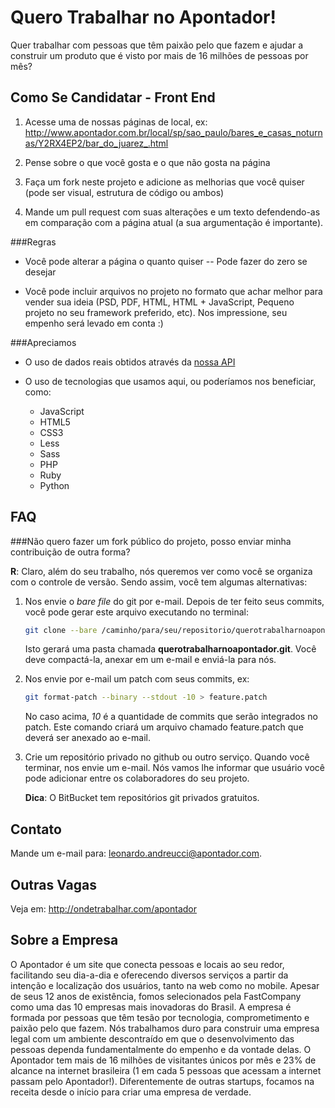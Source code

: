 Quero Trabalhar no Apontador!
=============================

Quer trabalhar com pessoas que têm paixão pelo que fazem e ajudar a construir um produto que é visto por mais de 16 milhões de pessoas por mês?

Como Se Candidatar - Front End
------------------------------

1. Acesse uma de nossas páginas de local, ex: http://www.apontador.com.br/local/sp/sao_paulo/bares_e_casas_noturnas/Y2RX4EP2/bar_do_juarez_.html

2. Pense sobre o que você gosta e o que não gosta na página

3. Faça um fork neste projeto e adicione as melhorias que você quiser (pode ser visual, estrutura de código ou ambos)

4. Mande um pull request com suas alterações e um texto defendendo-as em comparação com a página atual (a sua argumentação é importante).

###Regras

* Você pode alterar a página o quanto quiser -- Pode fazer do zero se desejar

* Você pode incluir arquivos no projeto no formato que achar melhor para vender sua ideia (PSD, PDF, HTML, HTML + JavaScript, Pequeno projeto no seu framework preferido, etc). Nos impressione, seu empenho será levado em conta :)

###Apreciamos

* O uso de dados reais obtidos através da [nossa API](http://api.apontador.com.br/pt/)

* O uso de tecnologias que usamos aqui, ou poderíamos nos beneficiar, como:

    * JavaScript
    * HTML5
    * CSS3
    * Less
    * Sass
    * PHP
    * Ruby
    * Python

FAQ
---

###Não quero fazer um fork público do projeto, posso enviar minha contribuição de outra forma?

**R**: Claro, além do seu trabalho, nós queremos ver como você se organiza com o controle de versão. Sendo assim, você tem algumas alternativas:

1. Nos envie o *bare file* do git por e-mail. Depois de ter feito seus commits, você pode gerar este arquivo executando no terminal:

    ```bash
    git clone --bare /caminho/para/seu/repositorio/querotrabalharnoapontador
    ```

    Isto gerará uma pasta chamada **querotrabalharnoapontador.git**. Você deve compactá-la, anexar em um e-mail e enviá-la para nós.

3. Nos envie por e-mail um patch com seus commits, ex:

    ```bash
    git format-patch --binary --stdout -10 > feature.patch
    ```

    No caso acima, *10* é a quantidade de commits que serão integrados no patch. Este comando criará um arquivo chamado feature.patch que deverá ser anexado ao e-mail.

2. Crie um repositório privado no github ou outro serviço. Quando você terminar, nos envie um e-mail. Nós vamos lhe informar que usuário você pode adicionar entre os colaboradores do seu projeto.

    **Dica**: O BitBucket tem repositórios git privados gratuitos.

Contato
-------

Mande um e-mail para: leonardo.andreucci@apontador.com.

Outras Vagas
------------

Veja em: http://ondetrabalhar.com/apontador


Sobre a Empresa
---------------

O Apontador é um site que conecta pessoas e locais ao seu redor, facilitando seu dia-a-dia e oferecendo diversos serviços a partir da intenção e localização dos usuários, tanto na web como no mobile. Apesar de seus 12 anos de existência, fomos selecionados pela FastCompany como uma das 10 empresas mais inovadoras do Brasil. A empresa é formada por pessoas que têm tesão por tecnologia, comprometimento e paixão pelo que fazem. Nós trabalhamos duro para construir uma empresa legal com um ambiente descontraído em que o desenvolvimento das pessoas dependa fundamentalmente do empenho e da vontade delas. O Apontador tem mais de 16 milhões de visitantes únicos por mês e 23% de alcance na internet brasileira (1 em cada 5 pessoas que acessam a internet passam pelo Apontador!). Diferentemente de outras startups, focamos na receita desde o início para criar uma empresa de verdade.
